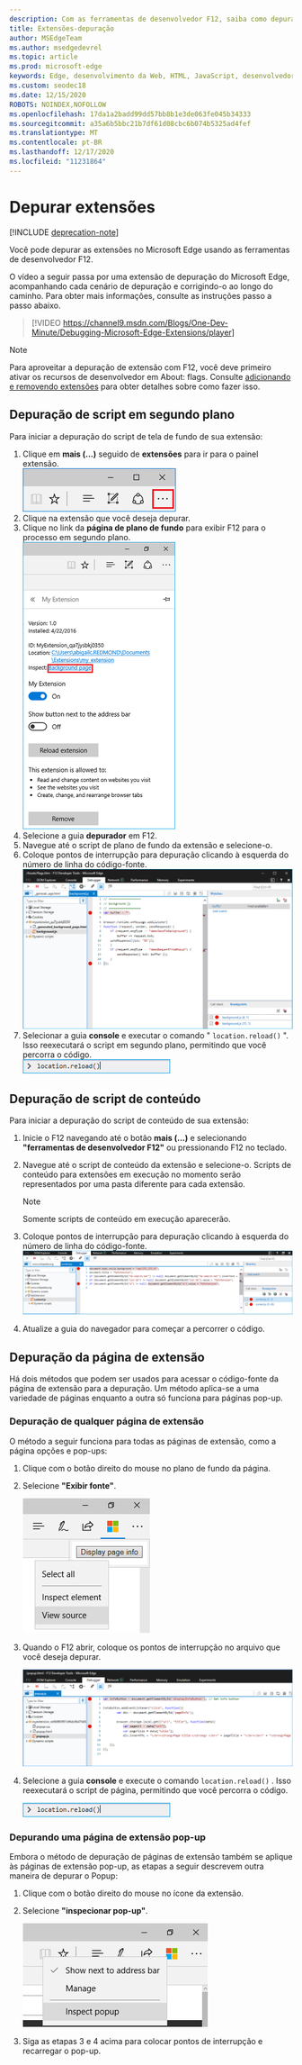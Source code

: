 ```yaml
---
description: Com as ferramentas de desenvolvedor F12, saiba como depurar um script de fundo de extensão, scripts de conteúdo e páginas de extensão.
title: Extensões-depuração
author: MSEdgeTeam
ms.author: msedgedevrel
ms.topic: article
ms.prod: microsoft-edge
keywords: Edge, desenvolvimento da Web, HTML, JavaScript, desenvolvedor, depuração, depuração
ms.custom: seodec18
ms.date: 12/15/2020
ROBOTS: NOINDEX,NOFOLLOW
ms.openlocfilehash: 17da1a2badd99dd57bb8b1e3de063fe045b34333
ms.sourcegitcommit: a35a6b5bbc21b7df61d08cbc6b074b5325ad4fef
ms.translationtype: MT
ms.contentlocale: pt-BR
ms.lasthandoff: 12/17/2020
ms.locfileid: "11231864"
---
```

# Depurar extensões  

[!INCLUDE [deprecation-note](../includes/deprecation-note.md)]  

Você pode depurar as extensões no Microsoft Edge usando as ferramentas de desenvolvedor F12.

O vídeo a seguir passa por uma extensão de depuração do Microsoft Edge, acompanhando cada cenário de depuração e corrigindo-o ao longo do caminho. Para obter mais informações, consulte as instruções passo a passo abaixo.

> [!VIDEO https://channel9.msdn.com/Blogs/One-Dev-Minute/Debugging-Microsoft-Edge-Extensions/player]


> [!NOTE]
> Para aproveitar a depuração de extensão com F12, você deve primeiro ativar os recursos de desenvolvedor em About: flags. Consulte [adicionando e removendo extensões](./adding-and-removing-extensions.md) para obter detalhes sobre como fazer isso.


## Depuração de script em segundo plano
Para iniciar a depuração do script de tela de fundo de sua extensão:

1. Clique em **mais (...)** seguido de **extensões** para ir para o painel extensão.  
 ![botão mais](./../media/morebutton.png)
2. Clique na extensão que você deseja depurar.
3. Clique no link da **página de plano de fundo** para exibir F12 para o processo em segundo plano.  
 ![exibição de extensão selecionada de opções com o link inspecionar](./../media/debug-inspect.png)
4. Selecione a guia **depurador** em F12.
5. Navegue até o script de plano de fundo da extensão e selecione-o.
6. Coloque pontos de interrupção para depuração clicando à esquerda do número de linha do código-fonte.  
 ![console F12 mostrando o script de fundo com pontos de interrupção](./../media/debug-f12-background.png)
7. Selecionar a guia **console** e executar o comando " `location.reload()` ". Isso reexecutará o script em segundo plano, permitindo que você percorra o código.  
 ![console com local. recarregar inserido](./../media/debug-f12-background-console.png)


## Depuração de script de conteúdo
Para iniciar a depuração do script de conteúdo de sua extensão:

1. Inicie o F12 navegando até o botão **mais (...)** e selecionando **"ferramentas de desenvolvedor F12"** ou pressionando F12 no teclado.
2. Navegue até o script de conteúdo da extensão e selecione-o. Scripts de conteúdo para extensões em execução no momento serão representados por uma pasta diferente para cada extensão.

    > [!NOTE]
    > Somente scripts de conteúdo em execução aparecerão.

3. Coloque pontos de interrupção para depuração clicando à esquerda do número de linha do código-fonte.  
 ![F12 com script de conteúdo sendo depurado](./../media/debug-content-f12.png)
4. Atualize a guia do navegador para começar a percorrer o código.




## Depuração da página de extensão

Há dois métodos que podem ser usados para acessar o código-fonte da página de extensão para a depuração. Um método aplica-se a uma variedade de páginas enquanto a outra só funciona para páginas pop-up.

### Depuração de qualquer página de extensão
O método a seguir funciona para todas as páginas de extensão, como a página opções e pop-ups:


1. Clique com o botão direito do mouse no plano de fundo da página.
2. Selecione **"Exibir fonte"**.

   ![depuração popup com F12-Select](./../media/debug-popup-select.png)

3. Quando o F12 abrir, coloque os pontos de interrupção no arquivo que você deseja depurar.

   ![depuração pop-up com F12](./../media/debug-popup-f12.png)
4. Selecione a guia **console** e execute o comando `location.reload()` . Isso reexecutará o script de página, permitindo que você percorra o código.  

   ![console com local. recarregar inserido](./../media/debug-f12-background-console.png)

### Depurando uma página de extensão pop-up
Embora o método de depuração de páginas de extensão também se aplique às páginas de extensão pop-up, as etapas a seguir descrevem outra maneira de depurar o Popup:

1. Clique com o botão direito do mouse no ícone da extensão.
2. Selecione **"inspecionar pop-up"**.

   ![inspecionar depuração de pop-up](./../media/debug-popup-inspect.png)
3. Siga as etapas 3 e 4 acima para colocar pontos de interrupção e recarregar o pop-up.
